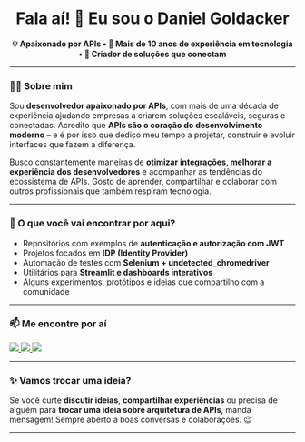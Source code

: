 <h1 align="center">Fala aí! 👋 Eu sou o Daniel Goldacker</h1>

<p align="center">
  <strong>💡 Apaixonado por APIs • 🧠 Mais de 10 anos de experiência em tecnologia • 🚀 Criador de soluções que conectam</strong>
</p>

---

### 👨‍💻 Sobre mim

Sou **desenvolvedor apaixonado por APIs**, com mais de uma década de experiência ajudando empresas a criarem soluções escaláveis, seguras e conectadas. Acredito que **APIs são o coração do desenvolvimento moderno** – e é por isso que dedico meu tempo a projetar, construir e evoluir interfaces que fazem a diferença.

Busco constantemente maneiras de **otimizar integrações, melhorar a experiência dos desenvolvedores** e acompanhar as tendências do ecossistema de APIs. Gosto de aprender, compartilhar e colaborar com outros profissionais que também respiram tecnologia.

---

### 🚀 O que você vai encontrar por aqui?

- Repositórios com exemplos de **autenticação e autorização com JWT**
- Projetos focados em **IDP (Identity Provider)**
- Automação de testes com **Selenium + undetected_chromedriver**
- Utilitários para **Streamlit e dashboards interativos**
- Alguns experimentos, protótipos e ideias que compartilho com a comunidade

---

### 📫 Me encontre por aí

<div align="left">
  <a href="https://www.linkedin.com/in/daniel-goldacker-2464597a" target="_blank">
    <img src="https://img.shields.io/badge/-LinkedIn-%230077B5?style=for-the-badge&logo=linkedin&logoColor=white">
  </a>
  <a href="https://api.whatsapp.com/send?phone=55047991457410" target="_blank">
    <img src="https://img.shields.io/badge/-Whatsapp-25D366?style=for-the-badge&logo=whatsapp&logoColor=white">
  </a>
  <a href="mailto:daniel-goldacker@hotmail.com" target="_blank">
    <img src="https://img.shields.io/badge/-Email-%23333?style=for-the-badge&logo=gmail&logoColor=white">
  </a>
</div>

---

### ✨ Vamos trocar uma ideia?

Se você curte **discutir ideias**, **compartilhar experiências** ou precisa de alguém para **trocar uma ideia sobre arquitetura de APIs**, manda mensagem! Sempre aberto a boas conversas e colaborações. 😉

---
